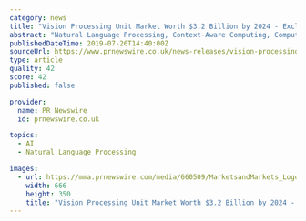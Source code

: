 ```yaml
---
category: news
title: "Vision Processing Unit Market Worth $3.2 Billion by 2024 - Exclusive Report by MarketsandMarkets™"
abstract: "Natural Language Processing, Context-Aware Computing, Computer Vision), Hardware (Processor, Memory, Network), End-User Industry, and Geography - Global Forecast to 2025 MarketsandMarkets™ provides quantified B2B research on 30,000 high growth niche ..."
publishedDateTime: 2019-07-26T14:40:00Z
sourceUrl: https://www.prnewswire.co.uk/news-releases/vision-processing-unit-market-worth-3-2-billion-by-2024-exclusive-report-by-marketsandmarkets-tm--854034884.html
type: article
quality: 42
score: 42
published: false

provider:
  name: PR Newswire
  id: prnewswire.co.uk

topics:
  - AI
  - Natural Language Processing

images:
  - url: https://mma.prnewswire.com/media/660509/MarketsandMarkets_Logo.jpg?p=facebook
    width: 666
    height: 350
    title: "Vision Processing Unit Market Worth $3.2 Billion by 2024 - Exclusive Report by MarketsandMarkets™"
---
```

